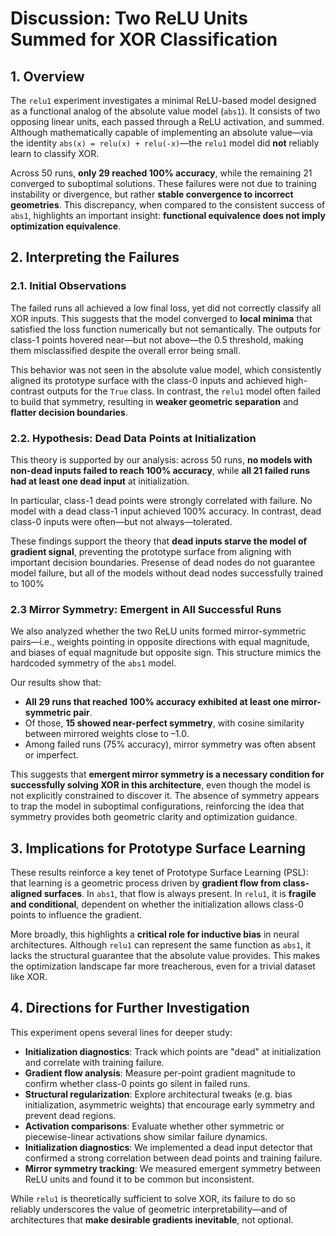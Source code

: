 # **Discussion: Two ReLU Units Summed for XOR Classification**

## 1. Overview

The `relu1` experiment investigates a minimal ReLU-based model designed as a functional analog of the absolute value model (`abs1`). It consists of two opposing linear units, each passed through a ReLU activation, and summed. Although mathematically capable of implementing an absolute value—via the identity `abs(x) = relu(x) + relu(-x)`—the `relu1` model did **not** reliably learn to classify XOR.

Across 50 runs, **only 29 reached 100% accuracy**, while the remaining 21 converged to suboptimal solutions. These failures were not due to training instability or divergence, but rather **stable convergence to incorrect geometries**. This discrepancy, when compared to the consistent success of `abs1`, highlights an important insight: **functional equivalence does not imply optimization equivalence**.

## 2. Interpreting the Failures

### 2.1. Initial Observations

The failed runs all achieved a low final loss, yet did not correctly classify all XOR inputs. This suggests that the model converged to **local minima** that satisfied the loss function numerically but not semantically. The outputs for class-1 points hovered near—but not above—the 0.5 threshold, making them misclassified despite the overall error being small.

This behavior was not seen in the absolute value model, which consistently aligned its prototype surface with the class-0 inputs and achieved high-contrast outputs for the `True` class. In contrast, the `relu1` model often failed to build that symmetry, resulting in **weaker geometric separation** and **flatter decision boundaries**.

### 2.2. Hypothesis: Dead Data Points at Initialization

This theory is supported by our analysis: across 50 runs, **no models with non-dead inputs failed to reach 100% accuracy**, while **all 21 failed runs had at least one dead input** at initialization.

In particular, class-1 dead points were strongly correlated with failure. No model with a dead class-1 input achieved 100% accuracy. In contrast, dead class-0 inputs were often—but not always—tolerated.

These findings support the theory that **dead inputs starve the model of gradient signal**, preventing the prototype surface from aligning with important decision boundaries. Presense of dead nodes do not guarantee model failure, but all of the models without dead nodes successfully trained to 100%

### 2.3 Mirror Symmetry: Emergent in All Successful Runs

We also analyzed whether the two ReLU units formed mirror-symmetric pairs—i.e., weights pointing in opposite directions with equal magnitude, and biases of equal magnitude but opposite sign. This structure mimics the hardcoded symmetry of the `abs1` model.

Our results show that:

* **All 29 runs that reached 100% accuracy exhibited at least one mirror-symmetric pair**.
* Of those, **15 showed near-perfect symmetry**, with cosine similarity between mirrored weights close to –1.0.
* Among failed runs (75% accuracy), mirror symmetry was often absent or imperfect.

This suggests that **emergent mirror symmetry is a necessary condition for successfully solving XOR in this architecture**, even though the model is not explicitly constrained to discover it. The absence of symmetry appears to trap the model in suboptimal configurations, reinforcing the idea that symmetry provides both geometric clarity and optimization guidance.

## 3. Implications for Prototype Surface Learning

These results reinforce a key tenet of Prototype Surface Learning (PSL): that learning is a geometric process driven by **gradient flow from class-aligned surfaces**. In `abs1`, that flow is always present. In `relu1`, it is **fragile and conditional**, dependent on whether the initialization allows class-0 points to influence the gradient.

More broadly, this highlights a **critical role for inductive bias** in neural architectures. Although `relu1` can represent the same function as `abs1`, it lacks the structural guarantee that the absolute value provides. This makes the optimization landscape far more treacherous, even for a trivial dataset like XOR.

## 4. Directions for Further Investigation

This experiment opens several lines for deeper study:

* **Initialization diagnostics**: Track which points are "dead" at initialization and correlate with training failure.
* **Gradient flow analysis**: Measure per-point gradient magnitude to confirm whether class-0 points go silent in failed runs.
* **Structural regularization**: Explore architectural tweaks (e.g. bias initialization, asymmetric weights) that encourage early symmetry and prevent dead regions.
* **Activation comparisons**: Evaluate whether other symmetric or piecewise-linear activations show similar failure dynamics.
* **Initialization diagnostics**: We implemented a dead input detector that confirmed a strong correlation between dead points and training failure.
* **Mirror symmetry tracking**: We measured emergent symmetry between ReLU units and found it to be common but inconsistent.

While `relu1` is theoretically sufficient to solve XOR, its failure to do so reliably underscores the value of geometric interpretability—and of architectures that **make desirable gradients inevitable**, not optional.
